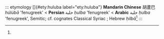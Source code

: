 ::: etymology
[]{#ety:huluba label="ety:huluba"} **Mandarin Chinese** 胡蘆巴 *húlúbā*
'fenugreek' \< **Persian** حلبة *ḥulba* 'fenugreek' \< **Arabic** حلبة
*ḥulba* 'fenugreek', Semitic; cf. cognates Classical Syriac ; Hebrew
*ḥilbā*[^1]
:::

[^1]:
